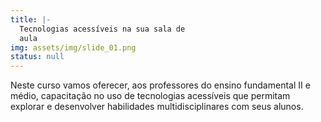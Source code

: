 ```yaml
---
title: |-
  Tecnologias acessíveis na sua sala de
  aula
img: assets/img/slide_01.png
status: null
---
```


Neste curso vamos oferecer, aos professores do ensino fundamental II e médio, capacitação
no uso de tecnologias acessíveis que permitam explorar e desenvolver habilidades
multidisciplinares com seus alunos.